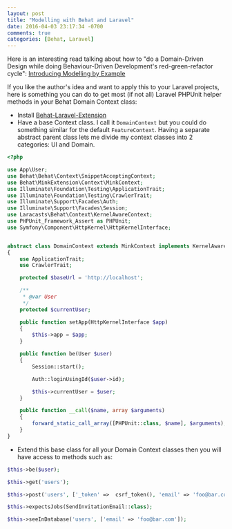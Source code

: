 ```yaml
---
layout: post
title: "Modelling with Behat and Laravel"
date: 2016-04-03 23:17:34 -0700
comments: true
categories: [Behat, Laravel]
---
```


Here is an interesting read talking about how to "do a Domain-Driven Design while doing Behaviour-Driven Development's red-green-refactor cycle": [Introducing Modelling by Example](http://stakeholderwhisperer.com/posts/2014/10/introducing-modelling-by-example)  

If you like the author's idea and want to apply this to your Laravel projects, here is something you can do to get most (if not all) Laravel PHPUnit helper methods in your Behat Domain Context class:

* Install [Behat-Laravel-Extension](https://github.com/laracasts/Behat-Laravel-Extension)
* Have a base Context class. I call it `DomainContext` but you could do something similar for the default `FeatureContext`. Having a separate abstract parent class lets me divide my context classes into 2 categories: UI and Domain.

```php
<?php

use App\User;
use Behat\Behat\Context\SnippetAcceptingContext;
use Behat\MinkExtension\Context\MinkContext;
use Illuminate\Foundation\Testing\ApplicationTrait;
use Illuminate\Foundation\Testing\CrawlerTrait;
use Illuminate\Support\Facades\Auth;
use Illuminate\Support\Facades\Session;
use Laracasts\Behat\Context\KernelAwareContext;
use PHPUnit_Framework_Assert as PHPUnit;
use Symfony\Component\HttpKernel\HttpKernelInterface;


abstract class DomainContext extends MinkContext implements KernelAwareContext, SnippetAcceptingContext
{
    use ApplicationTrait;
    use CrawlerTrait;

    protected $baseUrl = 'http://localhost';

    /**
     * @var User
     */
    protected $currentUser;

    public function setApp(HttpKernelInterface $app)
    {
        $this->app = $app;
    }

    public function be(User $user)
    {
        Session::start();

        Auth::loginUsingId($user->id);

        $this->currentUser = $user;
    }

    public function __call($name, array $arguments)
    {
        forward_static_call_array([PHPUnit::class, $name], $arguments);
    }
}
```
* Extend this base class for all your Domain Context classes then you will have access to methods such as:

```php
$this->be($user);

$this->get('users');

$this->post('users', ['_token' =>  csrf_token(), 'email' => 'foo@bar.com']);

$this->expectsJobs(SendInvitationEmail::class);

$this->seeInDatabase('users', ['email' => 'foo@bar.com']);
```
